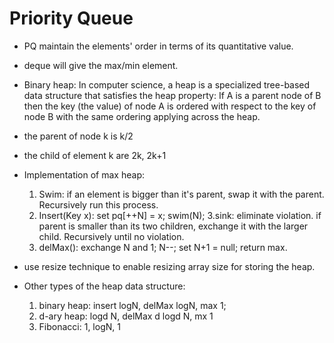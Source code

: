 # Priority Queue
* PQ maintain the elements' order in terms of its quantitative value.
* deque will give the max/min element.

* Binary heap: In computer science, a heap is a specialized tree-based data structure that satisfies the heap property: If A is a parent node of B then the key (the value) of node A is ordered with respect to the key of node B with the same ordering applying across the heap.

* the parent of node k is k/2
* the child of element k are 2k, 2k+1

* Implementation of max heap:
  1. Swim: if an element is bigger than it's parent, swap it with the parent. Recursively run this process.
  2. Insert(Key x): set pq[++N] = x; swim(N);
  3.sink: eliminate violation. if parent is smaller than its two children, exchange it with the larger child. Recursively until no violation.
  4. delMax(): exchange N and 1; N--; set N+1 = null; return max.
  
* use resize technique to enable resizing array size for storing the heap.

* Other types of the heap data structure:
  1. binary heap: insert logN, delMax logN, max 1;
  2. d-ary heap: logd N, delMax d logd N, mx 1
  3. Fibonacci: 1, logN, 1
  
